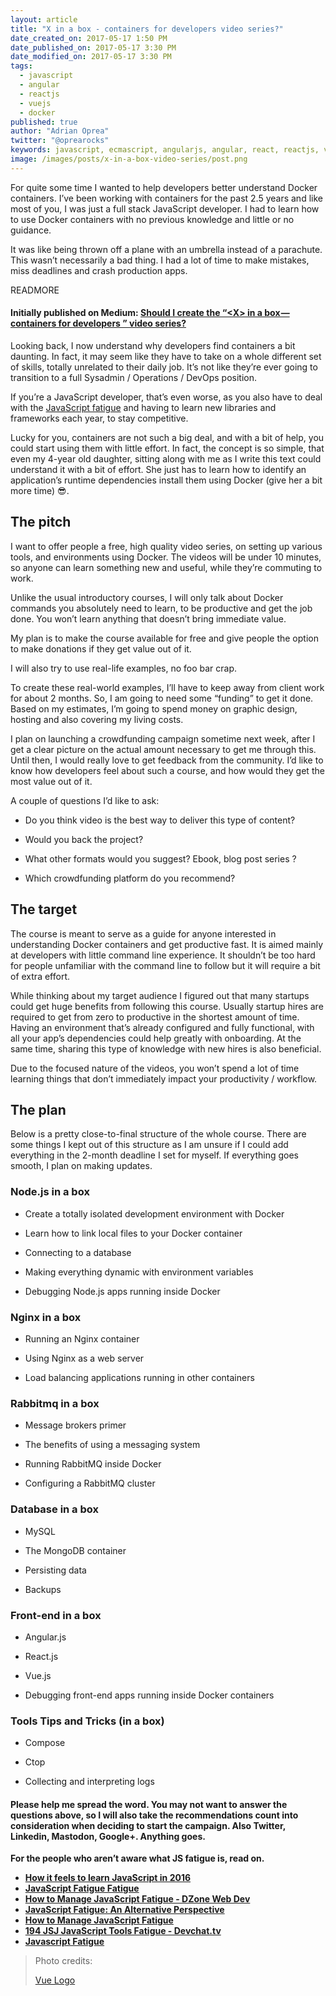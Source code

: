 ```yaml
---
layout: article
title: "X in a box - containers for developers video series?"
date_created_on: 2017-05-17 1:50 PM
date_published_on: 2017-05-17 3:30 PM
date_modified_on: 2017-05-17 3:30 PM
tags:
  - javascript
  - angular
  - reactjs
  - vuejs
  - docker
published: true
author: "Adrian Oprea"
twitter: "@oprearocks"
keywords: javascript, ecmascript, angularjs, angular, react, reactjs, vue, vuejs
image: /images/posts/x-in-a-box-video-series/post.png
---
```


For quite some time I wanted to help developers better understand Docker containers. I’ve been working with containers for the past 2.5 years and like most of you, I was just a full stack JavaScript developer. I had to learn how to use Docker containers with no previous knowledge and little or no guidance.

It was like being thrown off a plane with an umbrella instead of a parachute. This wasn’t necessarily a bad thing. I had a lot of time to make mistakes, miss deadlines and crash production apps.

READMORE

#### Initially published on Medium: [Should I create the “\<X\> in a box — containers for developers ” video series?](https://medium.com/@oprearocks/should-i-create-the-x-in-a-box-containers-for-developers-series-faaaa87df6dd)

Looking back, I now understand why developers find containers a bit daunting. In fact, it may seem like they have to take on a whole different set of skills, totally unrelated to their daily job. It’s not like they’re ever going to transition to a full Sysadmin / Operations / DevOps position.

If you’re a JavaScript developer, that’s even worse, as you also have to deal with the [JavaScript fatigue](https://hackernoon.com/how-it-feels-to-learn-javascript-in-2017-d3a717dd577f) and having to learn new libraries and frameworks each year, to stay competitive.

Lucky for you, containers are not such a big deal, and with a bit of help, you could start using them with little effort. In fact, the concept is so simple, that even my 4-year old daughter, sitting along with me as I write this text could understand it with a bit of effort. She just has to learn how to identify an application’s runtime dependencies install them using Docker (give her a bit more time) 😎.

## The pitch

I want to offer people a free, high quality video series, on setting up various tools, and environments using Docker. The videos will be under 10 minutes, so anyone can learn something new and useful, while they’re commuting to work.

Unlike the usual introductory courses, I will only talk about Docker commands you absolutely need to learn, to be productive and get the job done. You won’t learn anything that doesn’t bring immediate value.

My plan is to make the course available for free and give people the option to make donations if they get value out of it.

I will also try to use real-life examples, no foo bar crap.

To create these real-world examples, I’ll have to keep away from client work for about 2 months. So, I am going to need some “funding” to get it done. Based on my estimates, I’m going to spend money on graphic design, hosting and also covering my living costs.

I plan on launching a crowdfunding campaign sometime next week, after I get a clear picture on the actual amount necessary to get me through this. Until then, I would really love to get feedback from the community. I’d like to know how developers feel about such a course, and how would they get the most value out of it.

A couple of questions I’d like to ask:

* Do you think video is the best way to deliver this type of content?

* Would you back the project?

* What other formats would you suggest? Ebook, blog post series ?

* Which crowdfunding platform do you recommend?

## The target

The course is meant to serve as a guide for anyone interested in understanding Docker containers and get productive fast. It is aimed mainly at developers with little command line experience. It shouldn’t be too hard for people unfamiliar with the command line to follow but it will require a bit of extra effort.

While thinking about my target audience I figured out that many startups could get huge benefits from following this course. Usually startup hires are required to get from zero to productive in the shortest amount of time. Having an environment that’s already configured and fully functional, with all your app’s dependencies could help greatly with onboarding. At the same time, sharing this type of knowledge with new hires is also beneficial.

Due to the focused nature of the videos, you won’t spend a lot of time learning things that don’t immediately impact your productivity / workflow.

## The plan

Below is a pretty close-to-final structure of the whole course. There are some things I kept out of this structure as I am unsure if I could add everything in the 2-month deadline I set for myself. If everything goes smooth, I plan on making updates.

### Node.js in a box

* Create a totally isolated development environment with Docker

* Learn how to link local files to your Docker container

* Connecting to a database

* Making everything dynamic with environment variables

* Debugging Node.js apps running inside Docker

### Nginx in a box

* Running an Nginx container

* Using Nginx as a web server

* Load balancing applications running in other containers

### Rabbitmq in a box

* Message brokers primer

* The benefits of using a messaging system

* Running RabbitMQ inside Docker

* Configuring a RabbitMQ cluster

### Database in a box

* MySQL

* The MongoDB container

* Persisting data

* Backups

### Front-end in a box

* Angular.js

* React.js
* Vue.js

* Debugging front-end apps running inside Docker containers

### Tools Tips and Tricks (in a box)

* Compose

* Ctop

* Collecting and interpreting logs

#### Please help me spread the word. You may not want to answer the questions above, so I will also take the recommendations count into consideration when deciding to start the campaign. Also Twitter, Linkedin, Mastodon, Google+. Anything goes.

**For the people who aren’t aware what JS fatigue is, read on.**

* [**How it feels to learn JavaScript in 2016**](https://hackernoon.com/how-it-feels-to-learn-javascript-in-2017-d3a717dd577f)
* [**JavaScript Fatigue Fatigue**](https://medium.freecodecamp.com/javascript-fatigue-fatigue-66ffb619f6ce)
* [**How to Manage JavaScript Fatigue - DZone Web Dev**](https://dzone.com/articles/how-to-manage-javascript-fatigue)
* [**JavaScript Fatigue: An Alternative Perspective**](https://medium.com/@joshburgess/javascript-fatigue-an-alternative-perspective-b6ae411e89ac)
* [**How to Manage JavaScript Fatigue**](https://auth0.com/blog/how-to-manage-javascript-fatigue/)
* [**194 JSJ JavaScript Tools Fatigue - Devchat.tv**](https://devchat.tv/js-jabber/194-jsj-javascript-tools-fatigue)
* [**Javascript Fatigue**](https://medium.com/@ericclemmons/javascript-fatigue-48d4011b6fc4)

> Photo credits:
>
> [Vue Logo](https://vuejs.org/)
